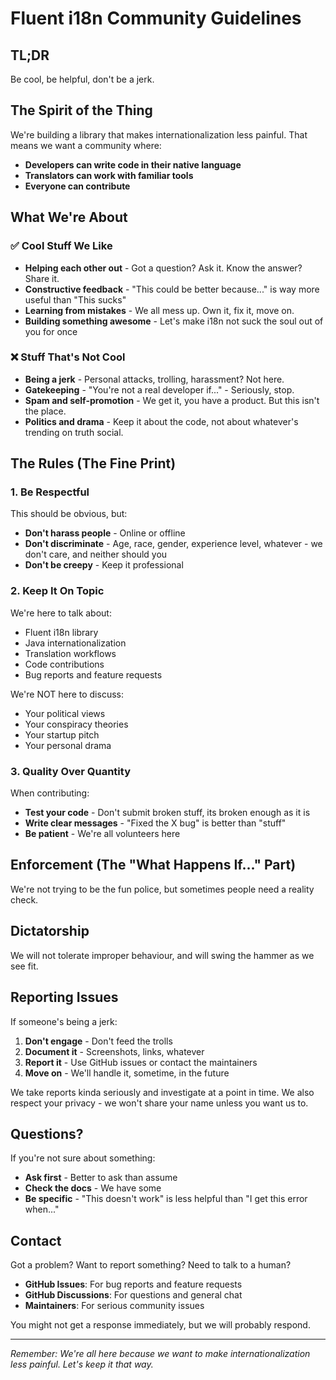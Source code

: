 # Fluent i18n Community Guidelines

## TL;DR

Be cool, be helpful, don't be a jerk.

## The Spirit of the Thing

We're building a library that makes internationalization less painful. That means we want a community where:

- **Developers can write code in their native language**
- **Translators can work with familiar tools**
- **Everyone can contribute**

## What We're About

### ✅ Cool Stuff We Like
- **Helping each other out** - Got a question? Ask it. Know the answer? Share it.
- **Constructive feedback** - "This could be better because..." is way more useful than "This sucks"
- **Learning from mistakes** - We all mess up. Own it, fix it, move on.
- **Building something awesome** - Let's make i18n not suck the soul out of you for once

### ❌ Stuff That's Not Cool
- **Being a jerk** - Personal attacks, trolling, harassment? Not here.
- **Gatekeeping** - "You're not a real developer if..." - Seriously, stop.
- **Spam and self-promotion** - We get it, you have a product. But this isn't the place.
- **Politics and drama** - Keep it about the code, not about whatever's trending on truth social.

## The Rules (The Fine Print)

### 1. Be Respectful
This should be obvious, but:
- **Don't harass people** - Online or offline
- **Don't discriminate** - Age, race, gender, experience level, whatever - we don't care, and neither should you
- **Don't be creepy** - Keep it professional

### 2. Keep It On Topic
We're here to talk about:
- Fluent i18n library
- Java internationalization
- Translation workflows
- Code contributions
- Bug reports and feature requests

We're NOT here to discuss:
- Your political views
- Your conspiracy theories
- Your startup pitch
- Your personal drama

### 3. Quality Over Quantity
When contributing:
- **Test your code** - Don't submit broken stuff, its broken enough as it is
- **Write clear messages** - "Fixed the X bug" is better than "stuff"
- **Be patient** - We're all volunteers here

## Enforcement (The "What Happens If..." Part)

We're not trying to be the fun police, but sometimes people need a reality check.

## Dictatorship
We will not tolerate improper behaviour, and will swing the hammer as we see fit.

## Reporting Issues

If someone's being a jerk:
1. **Don't engage** - Don't feed the trolls
2. **Document it** - Screenshots, links, whatever
3. **Report it** - Use GitHub issues or contact the maintainers
4. **Move on** - We'll handle it, sometime, in the future

We take reports kinda seriously and investigate at a point in time. We also respect your privacy - we won't share your name unless you want us to.


## Questions?

If you're not sure about something:
- **Ask first** - Better to ask than assume
- **Check the docs** - We have some
- **Be specific** - "This doesn't work" is less helpful than "I get this error when..."

## Contact

Got a problem? Want to report something? Need to talk to a human?

- **GitHub Issues**: For bug reports and feature requests
- **GitHub Discussions**: For questions and general chat
- **Maintainers**: For serious community issues

You might not get a response immediately, but we will probably respond.

---

*Remember: We're all here because we want to make internationalization less painful. Let's keep it that way.*
